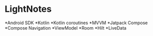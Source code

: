 # LightNotes

*Android SDK
*Kotlin
*Kotlin coroutines
*MVVM
*Jatpack Compose
*Compose Navigation
*ViewModel
*Room
*Hilt
*LiveData
